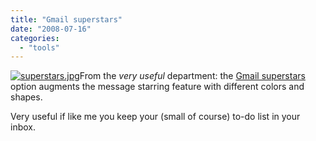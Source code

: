 ```yaml
---
title: "Gmail superstars"
date: "2008-07-16"
categories: 
  - "tools"
---
```


[![superstars.jpg](images/superstars.jpg)](http://googlesystem.blogspot.com/2008/07/gmail-superstars.html)From the _very useful_ department: the [Gmail superstars](http://googlesystem.blogspot.com/2008/07/gmail-superstars.html) option augments the message starring feature with different colors and shapes.

Very useful if like me you keep your (small of course) to-do list in your inbox.
